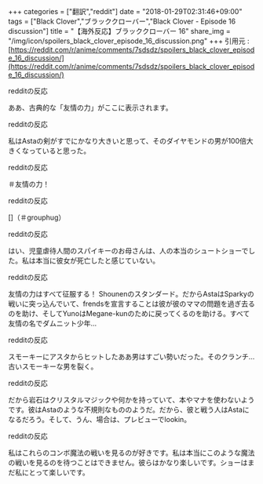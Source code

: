 +++
categories = ["翻訳","reddit"]
date = "2018-01-29T02:31:46+09:00"
tags = ["Black Clover","ブラッククローバー","Black Clover - Episode 16 discussion"]
title = "【海外反応】ブラッククローバー 16"
share_img = "/img/icon/spoilers_black_clover_episode_16_discussion.png"
+++
引用元 : [https://reddit.com/r/anime/comments/7sdsdz/spoilers_black_clover_episode_16_discussion/](https://reddit.com/r/anime/comments/7sdsdz/spoilers_black_clover_episode_16_discussion/)

<p><span class="reddit-comment">redditの反応</span></p>ああ、古典的な「友情の力」がここに表示されます。

<p><span class="reddit-comment">redditの反応</span></p>私はAstaの剣がすでにかなり大きいと思って、そのダイヤモンドの男が100倍大きくなっていると思った。

<p><span class="reddit-comment">redditの反応</span></p>＃友情の力！

<p><span class="reddit-comment">redditの反応</span></p>[]（＃grouphug）

<p><span class="reddit-comment">redditの反応</span></p>はい、児童虐待人間のスパイキーのお母さんは、人の本当のシュートショーでした。私は本当に彼女が死亡したと感じていない。

<p><span class="reddit-comment">redditの反応</span></p>友情の力はすべて征服する！ Shounenのスタンダード。だからAstaはSparkyの戦いに突っ込んでいて、frendsを宣言することは彼が彼のママの問題を過ぎ去るのを助け、そしてYunoはMegane-kunのために戻ってくるのを助ける。すべて友情の名でダムニット少年...

<p><span class="reddit-comment">redditの反応</span></p>スモーキーにアスタからヒットしたああ男はすごい勢いだった。そのクランチ...古いスモーキーな男を裂く。

<p><span class="reddit-comment">redditの反応</span></p>だから岩石はクリスタルマジックや何かを持っていて、本やマナを使わないようです。彼はAstaのような不規則なもののようだ。だから、彼と戦う人はAstaになるだろう。そして、うん、場合は、プレビューでlookin。

<p><span class="reddit-comment">redditの反応</span></p>私はこれらのコンボ魔法の戦いを見るのが好きです。私は本当にこのような魔法の戦いを見るのを待つことはできません。彼らはかなり楽しいです。ショーはまだ私にとって楽しいです。
